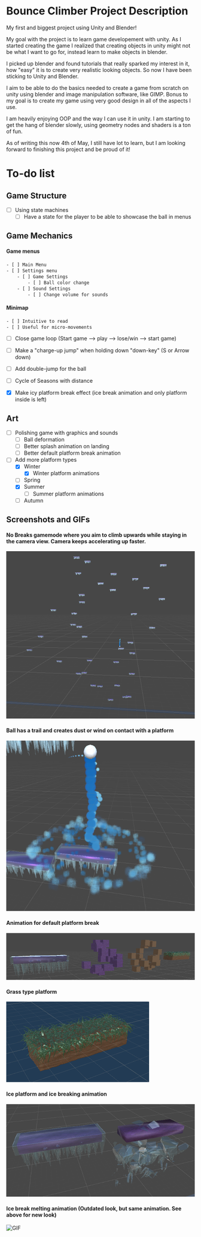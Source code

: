 # Bounce Climber Project Description

My first and biggest project using Unity and Blender!

My goal with the project is to learn game developement with unity. As I started creating the game I realized that creating objects in unity might not be what I want to go for, instead learn to make objects in blender.

I picked up blender and found tutorials that really sparked my interest in it, how "easy" it is to create very realistic looking objects. So now I have been sticking to Unity and Blender.

I aim to be able to do the basics needed to create a game from scratch on unity using blender and image manipulation software, like GIMP. Bonus to my goal is to create my game using very good design in all of the aspects I use.

I am heavily enjoying OOP and the way I can use it in unity. I am starting to get the hang of blender slowly, using geometry nodes and shaders is a ton of fun.

As of writing this now 4th of May, I still have lot to learn, but I am looking forward to finishing this project and be proud of it!



# To-do list


## Game Structure

- [ ] Using state machines
    - [ ] Have a state for the player to be able to showcase the ball in menus

## Game Mechanics

#### Game menus
    - [ ] Main Menu
    - [ ] Settings menu
        - [ ] Game Settings
            - [ ] Ball color change
        - [ ] Sound Settings
            - [ ] Change volume for sounds

#### Minimap
    - [ ] Intuitive to read
    - [ ] Useful for micro-movements

- [ ] Close game loop (Start game --> play --> lose/win --> start game)

- [ ] Make a "charge-up jump" when holding down "down-key" (S or Arrow down)

- [ ] Add double-jump for the ball

- [ ] Cycle of Seasons with distance

- [x] Make icy platform break effect (ice break animation and only platform inside is left)

## Art

- [ ] Polishing game with graphics and sounds
    - [ ] Ball deformation
    - [ ] Better splash animation on landing
    - [ ] Better default platform break animation
- [ ] Add more platform types
    - [x] Winter
        - [x] Winter platform animations
    - [ ] Spring
    - [x] Summer
        - [ ] Summer platform animations
    - [ ] Autumn

## Screenshots and GIFs

#### No Breaks gamemode where you aim to climb upwards while staying in the camera view. Camera keeps accelerating up faster.

![Screenshot](No_Breaks.png)

#### Ball has a trail and creates dust or wind on contact with a platform

![Screenshot](Ball_Animations.png)

#### Animation for default platform break

![Screenshot](Platform_Breaking.png)

#### Grass type platform

![Screenshot](Grass_Platform.png)

#### Ice platform and ice breaking animation

![Screenshot](Ice_platform_and_break.png)

#### Ice break melting animation (Outdated look, but same animation. See above for new look)

![GIF](https://j.gifs.com/79z1VG.gif)